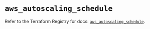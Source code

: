 # `aws_autoscaling_schedule`

Refer to the Terraform Registry for docs: [`aws_autoscaling_schedule`](https://registry.terraform.io/providers/hashicorp/aws/5.54.1/docs/resources/autoscaling_schedule).
